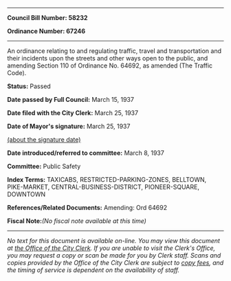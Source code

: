 

********

**Council Bill Number: 58232**
   
**Ordinance Number: 67246**
********

 An ordinance relating to and regulating traffic, travel and transportation and their incidents upon the streets and other ways open to the public, and amending Section 110 of Ordinance No. 64692, as amended (The Traffic Code).

**Status:** Passed
   
**Date passed by Full Council:** March 15, 1937
   
**Date filed with the City Clerk:** March 25, 1937
   
**Date of Mayor's signature:** March 25, 1937
   
[(about the signature date)](/~public/approvaldate.htm)
   
   
   
**Date introduced/referred to committee:** March 8, 1937
   
**Committee:** Public Safety
   
   
**Index Terms:** TAXICABS, RESTRICTED-PARKING-ZONES, BELLTOWN, PIKE-MARKET, CENTRAL-BUSINESS-DISTRICT, PIONEER-SQUARE, DOWNTOWN

**References/Related Documents:** Amending: Ord 64692

**Fiscal Note:**_(No fiscal note available at this time)_
********

_No text for this document is available on-line. You may view this document at [the Office of the City Clerk](http://www.seattle.gov/leg/clerk/contactUs.htm). If you are unable to visit the Clerk's Office, you may request a copy or scan be made for you by Clerk staff. Scans and copies provided by the Office of the City Clerk are subject to [copy fees](http://clerk.seattle.gov/~public/clerkfees.htm), and the timing of service is dependent on the availability of staff._

